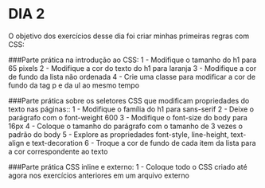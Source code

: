# DIA 2

O objetivo dos exercícios desse dia foi criar minhas primeiras regras com CSS:

###Parte prática na introdução ao CSS:
1 - Modifique o tamanho do h1 para 65 pixels
2 - Modifique a cor do texto do h1 para laranja
3 - Modifique a cor de fundo da lista não ordenada
4 - Crie uma classe para modificar a cor de fundo da tag p e da ul ao mesmo tempo

###Parte prática sobre os seletores CSS que modificam propriedades do texto nas páginas::
1 - Modifique o família do h1 para sans-serif
2 - Deixe o parágrafo com o font-weight 600
3 - Modifique o font-size do body para 16px
4 - Coloque o tamanho do parágrafo com o tamanho de 3 vezes o padrão do body
5 - Explore as propriedades font-style, line-height, text-align e text-decoration
6 - Troque a cor de fundo de cada item da lista para a cor correspondente ao texto

###Parte prática CSS inline e externo:
1 - Coloque todo o CSS criado até agora nos exercícios anteriores em um arquivo externo